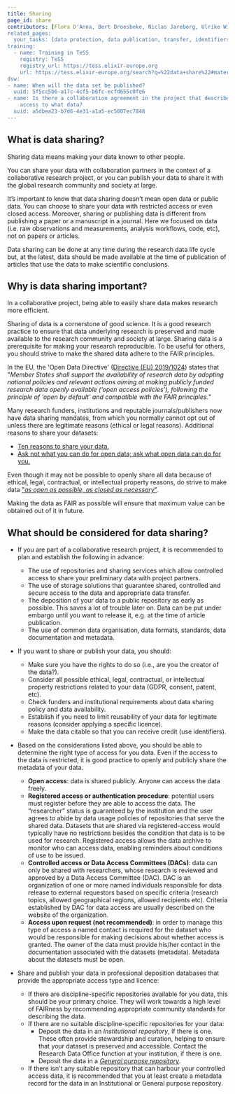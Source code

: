 ```yaml
---
title: Sharing
page_id: share
contributors: [Flora D'Anna, Bert Droesbeke, Niclas Jareborg, Ulrike Wittig]
related_pages: 
  your_tasks: [data protection, data publication, transfer, identifiers, licensing, metadata, sensitive, storage]
training:
  - name: Training in TeSS
    registry: TeSS
    registry_url: https://tess.elixir-europe.org
    url: https://tess.elixir-europe.org/search?q=%22data+share%22#materials
dsw:
- name: When will the data set be published?
  uuid: 5f5cc5b6-a17c-4cf5-b6fc-ecfd655c0fe6
- name: Is there a collaboration agreement in the project that describes who can have
    access to what data?
  uuid: a5dbea23-b7d6-4e31-a1a5-ec5007ec7848
---
```


## What is data sharing?
Sharing data means making your data known to other people.

You can share your data with collaboration partners in the context of a collaborative research project, or you can publish your data to share it with the global research community and society at large. 

It’s important to know that data sharing doesn’t mean open data or public data. You can choose to share your data with restricted access or even closed access. 
Moreover, sharing or publishing data is different from publishing a paper or a manuscript in a journal. Here we focused on data (i.e. raw observations and measurements, analysis workflows, code, etc), not on papers or articles.

Data sharing can be done at any time during the research data life cycle but, at the latest, data should be made available at the time of publication of articles that use the data to make scientific conclusions. 

## Why is data sharing important?

In a collaborative project, being able to easily share data makes research more efficient.

Sharing of data is a cornerstone of good science. It is a good research practice to ensure that data underlying research is preserved and made available to the research community and society at large. Sharing data is a prerequisite for making your research reproducible. To be useful for others, you should strive to make the shared data adhere to the FAIR principles. 

In the EU, the 'Open Data Directive' ([Directive (EU) 2019/1024](https://eur-lex.europa.eu/legal-content/EN/TXT/?qid=1561563110433&uri=CELEX:32019L1024)) states that "_Member States shall support the availability of research data by adopting national policies and relevant actions aiming at making publicly funded research data openly available (‘open access policies’), following the principle of ‘open by default’ and compatible with the FAIR principles._"

Many research funders, institutions and reputable journals/publishers now have data sharing mandates, from which you normally cannot opt out of unless there are legitimate reasons (ethical or legal reasons). Additional reasons to share your datasets:
* [Ten reasons to share your data.](https://www.natureindex.com/news-blog/ten-reasons-to-share-your-data)
* [Ask not what you can do for open data; ask what open data can do for you.](http://blogs.nature.com/naturejobs/2017/06/19/ask-not-what-you-can-do-for-open-data-ask-what-open-data-can-do-for-you/)

Even though it may not be possible to openly share all data because of ethical, legal, contractual, or intellectual property reasons, do strive to make data ["_as open as possible, as closed as necessary_"](https://www.allea.org/wp-content/uploads/2017/05/ALLEA-European-Code-of-Conduct-for-Research-Integrity-2017.pdf).

Making the data as FAIR as possible will ensure that maximum value can be obtained out of it in future.

## What should be considered for data sharing?

* If you are part of a collaborative research project, it is recommended to plan and establish the following in advance:
  * The use of repositories and sharing services which allow controlled access to share your preliminary data with project partners.
  * The use of storage solutions that guarantee shared, controlled and secure access to the data and appropriate data transfer.
  * The deposition of your data to a public repository as early as possible. This saves a lot of trouble later on. Data can be put under embargo until you want to release it, e.g. at the time of article publication.
  * The use of common data organisation, data formats, standards, data documentation and metadata. 

* If you want to share or publish your data, you should:
  * Make sure you have the rights to do so (i.e., are you the creator of the data?).
  * Consider all possible ethical, legal, contractual, or intellectual property restrictions related to your data (GDPR, consent, patent, etc).
  * Check funders and institutional requirements about data sharing policy and data availability.
  * Establish if you need to limit reusability of your data for legitimate reasons (consider applying a specific licence).
  * Make the data citable so that you can receive credit (use identifiers).

* Based on the considerations listed above, you should be able to determine the right type of access for you data. Even if the access to the data is restricted, it is good practice to openly and publicly share the metadata of your data.
  * **Open access**: data is shared publicly. Anyone can access the data freely.
  * **Registered access or authentication procedure**: potential users must register before they are able to access the data. The “researcher” status is guaranteed by the institution and the user agrees to abide by data usage policies of repositories that serve the shared data. Datasets that are shared via registered-access would typically have no restrictions besides the condition that data is to be used for research. Registered access allows the data archive to monitor who can access data, enabling reminders about conditions of use to be issued.
  * **Controlled access or Data Access Committees (DACs)**: data can only be shared with researchers, whose research is reviewed and approved by a Data Access Committee (DAC). DAC is an organization of one or more named individuals responsible for data release to external requestors based on specific criteria (research topics, allowed geographical regions, allowed recipients etc). Criteria established by DAC for data access are usually described on the website of the organization.
  * **Access upon request (not recommended)**: in order to manage this type of access a named contact is required for the dataset who would be responsible for making decisions about whether access is granted. The owner of the data must provide his/her contact in the documentation associated with the datasets (metadata). Metadata about the datasets must be open.

* Share and publish your data in professional deposition databases that provide the appropriate access type and licence:
  * If there are discipline-specific repositories available for you data, this should be your primary choice. They will work towards a high level of FAIRness by recommending appropriate community standards for describing the data. 
  * If there are no suitable discipline-specific repositories for your data:
    * Deposit the data in an _Institutional repository_, if there is one. These often provide stewardship and curation, helping to ensure that your dataset is preserved and accessible. Contact the Research Data Office function at your institution, if there is one.
    * Deposit the data in a [_General purpose repository_](https://www.nature.com/sdata/policies/repositories#general).
  * If there isn't any suitable repository that can harbour your controlled access data, it is recommended that you at least create a metadata record for the data in an Institutional or General purpose repository.

